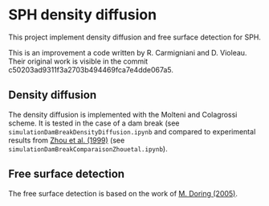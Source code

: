 # SPH density diffusion

This project implement density diffusion and free surface detection for SPH.

This is an improvement a code written by R. Carmigniani and D. Violeau. Their original work is visible in the commit c50203ad9311f3a2703b494469fca7e4dde067a5.

## Density diffusion
The density diffusion is implemented with the Molteni and Colagrossi scheme. It is tested in the case of a dam break (see `simulationDamBreakDensityDiffusion.ipynb` and compared to experimental results from [Zhou et al. (1999)](https://www.researchgate.net/profile/Bas-Buchner/publication/267414591_A_nonlinear_3-D_approach_to_simulate_green_water_dynamics_on_deck/links/5551d68208ae739bdb924383/A-nonlinear-3-D-approach-to-simulate-green-water-dynamics-on-deck.pdf) (see `simulationDamBreakComparaisonZhouetal.ipynb`).

## Free surface detection
The free surface detection is based on the work of [M. Doring (2005)](https://www.theses.fr/2005NANT2116).

